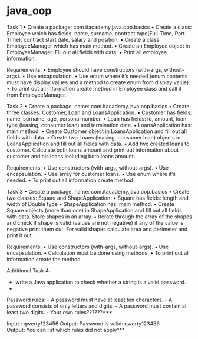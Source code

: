 # java_oop

Task 1 
• Create a package: com.itacademy.java.oop.basics 
• Create a class: Employee which has fields: name, surname, contract type(Full-Time, Part-Time), contract start date, salary and position. 
• Create a class EmployeeManager which has main method. 
• Create an Employee object in EmployeeManager. Fill out all fields with data. 
• Print all employee information. 

Requirements: 
• Employee should have constructors (with-args, without-args). 
• Use encapsulation. 
• Use enum where it‘s needed (enum contents must have display values and a method to create enum from display value). 
• To print out all information create method in Employee class and call it from EmployeeManager.


Task 2 
• Create a package, name: com.itacademy.java.oop.basics 
• Create three classes: Customer, Loan and LoansApplication. 
• Customer has fields: name, surname, age, personal number. 
• Loan has fields: id, amount, loan type (leasing, consumer loan) and termination date. 
• LoansApplication has: main method. 
• Create Customer object in LoansApplication and fill out all fields with data. 
• Create two Loans (leasing, consumer loan) objects in LoansApplication and fill out all fields with data. 
• Add two created loans to customer. Calculate both loans amount and print out information about customer and his loans including both loans amount. 

Requirements: 
• Use constructors (with-args, without-args). 
• Use encapsulation. 
• Use array for customer loans. 
• Use enum where it‘s needed. 
• To print out all information create method


Task 3 
• Create a package, name: com.itacademy.java.oop.basics 
• Create two classes: Square and ShapeApplication. 
• Square has fields: length and width of Double type 
• ShapeApplication has: main method. 
• Create Square objects (more than one) in ShapeApplication and fill out all fields with data. Store shapes in an array. 
• Iterate through the array of the shapes and check if shape is valid (values are not negative) if any of the value is negative print them out. For valid shapes calculate area and perimeter and print it out. 

Requirements: 
• Use constructors (with-args, without-args). 
• Use encapsulation. 
• Calculation must be done using methods. 
• To print out all information create the method 

Additional Task 4: 
- write a Java application to check whether a string is a valid password. 
- 
Password rules: 
	- A password must have at least ten characters. 
	- A password consists of only letters and digits. 
	- A password must contain at least two digits. 
       - Your own rules??????*** 

Input : qwerty123456 
Output: Password is valid: qwerty123456  
Output: You can list which rules did not apply*** 
